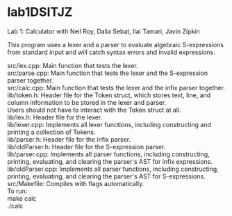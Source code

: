# lab1DSITJZ
Lab 1: Calculator with Neil Roy, Dalia Sebat, Ilai Tamari, Javin Zipkin

This program uses a lexer and a parser to evaluate algebraic S-expressions from standard input and will catch
syntax errors and invalid expressions.

src/lex.cpp: Main function that tests the lexer.   
src/parse.cpp: Main function that tests the lexer and the S-expression parser together.   
src/calc.cpp: Main function that tests the lexer and the infix parser together.   
lib/token.h: Header file for the Token struct, which stores text, line, and column information to be stored in the lexer and parser.   
Users should not have to interact with the Token struct at all.   
lib/lex.h: Header file for the lexer.   
lib/lexer.cpp: Implements all lexer functions, including constructing and printing a collection of Tokens.   
lib/parser.h: Header file for the infix parser.   
lib/oldParser.h: Header file for the S-expression parser.   
lib/parser.cpp: Implements all parser functions, including constructing, printing, evaluating, and clearing the parser's AST for infix expressions.    
lib/oldParser.cpp: Implements all parser functions, including constructing, printing, evaluating, and clearing the parser's AST for S-expressions.   
src/Makefile: Compiles with flags automatically.    
    To run:   
    make calc   
    ./calc    

